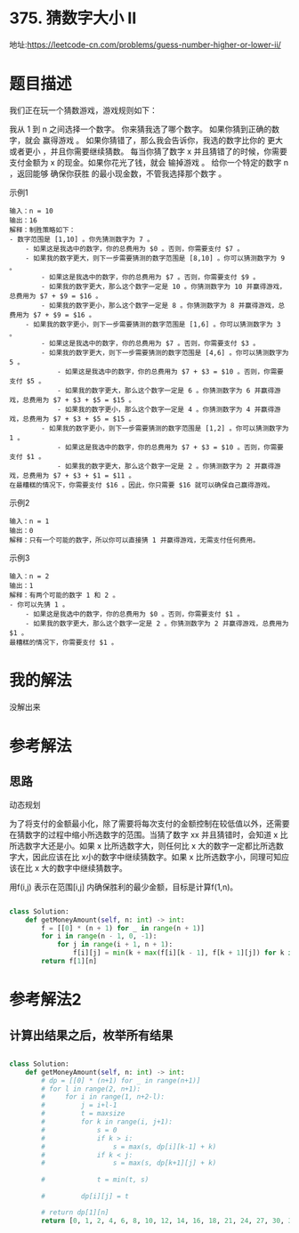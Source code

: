 # 375. 猜数字大小 II
地址:https://leetcode-cn.com/problems/guess-number-higher-or-lower-ii/

# 题目描述
我们正在玩一个猜数游戏，游戏规则如下：

我从 1 到 n 之间选择一个数字。
你来猜我选了哪个数字。
如果你猜到正确的数字，就会 赢得游戏 。
如果你猜错了，那么我会告诉你，我选的数字比你的 更大或者更小 ，并且你需要继续猜数。
每当你猜了数字 x 并且猜错了的时候，你需要支付金额为 x 的现金。如果你花光了钱，就会 输掉游戏 。
给你一个特定的数字 n ，返回能够 确保你获胜 的最小现金数，不管我选择那个数字 。

示例1
```
输入：n = 10
输出：16
解释：制胜策略如下：
- 数字范围是 [1,10] 。你先猜测数字为 7 。
    - 如果这是我选中的数字，你的总费用为 $0 。否则，你需要支付 $7 。
    - 如果我的数字更大，则下一步需要猜测的数字范围是 [8,10] 。你可以猜测数字为 9 。
        - 如果这是我选中的数字，你的总费用为 $7 。否则，你需要支付 $9 。
        - 如果我的数字更大，那么这个数字一定是 10 。你猜测数字为 10 并赢得游戏，总费用为 $7 + $9 = $16 。
        - 如果我的数字更小，那么这个数字一定是 8 。你猜测数字为 8 并赢得游戏，总费用为 $7 + $9 = $16 。
    - 如果我的数字更小，则下一步需要猜测的数字范围是 [1,6] 。你可以猜测数字为 3 。
        - 如果这是我选中的数字，你的总费用为 $7 。否则，你需要支付 $3 。
        - 如果我的数字更大，则下一步需要猜测的数字范围是 [4,6] 。你可以猜测数字为 5 。
            - 如果这是我选中的数字，你的总费用为 $7 + $3 = $10 。否则，你需要支付 $5 。
            - 如果我的数字更大，那么这个数字一定是 6 。你猜测数字为 6 并赢得游戏，总费用为 $7 + $3 + $5 = $15 。
            - 如果我的数字更小，那么这个数字一定是 4 。你猜测数字为 4 并赢得游戏，总费用为 $7 + $3 + $5 = $15 。
        - 如果我的数字更小，则下一步需要猜测的数字范围是 [1,2] 。你可以猜测数字为 1 。
            - 如果这是我选中的数字，你的总费用为 $7 + $3 = $10 。否则，你需要支付 $1 。
            - 如果我的数字更大，那么这个数字一定是 2 。你猜测数字为 2 并赢得游戏，总费用为 $7 + $3 + $1 = $11 。
在最糟糕的情况下，你需要支付 $16 。因此，你只需要 $16 就可以确保自己赢得游戏。
```


示例2
```
输入：n = 1
输出：0
解释：只有一个可能的数字，所以你可以直接猜 1 并赢得游戏，无需支付任何费用。

```


示例3
```
输入：n = 2
输出：1
解释：有两个可能的数字 1 和 2 。
- 你可以先猜 1 。
    - 如果这是我选中的数字，你的总费用为 $0 。否则，你需要支付 $1 。
    - 如果我的数字更大，那么这个数字一定是 2 。你猜测数字为 2 并赢得游戏，总费用为 $1 。
最糟糕的情况下，你需要支付 $1 。

```


# 我的解法
没解出来

# 参考解法

## 思路
动态规划

为了将支付的金额最小化，除了需要将每次支付的金额控制在较低值以外，还需要在猜数字的过程中缩小所选数字的范围。当猜了数字 xx 并且猜错时，会知道 x 比所选数字大还是小。如果 x 比所选数字大，则任何比 x 大的数字一定都比所选数字大，因此应该在比 x小的数字中继续猜数字。如果 x 比所选数字小，同理可知应该在比 x 大的数字中继续猜数字。

用f(i,j) 表示在范围[i,j] 内确保胜利的最少金额，目标是计算f(1,n)。


```python

class Solution:
    def getMoneyAmount(self, n: int) -> int:
        f = [[0] * (n + 1) for _ in range(n + 1)]
        for i in range(n - 1, 0, -1):
            for j in range(i + 1, n + 1):
                f[i][j] = min(k + max(f[i][k - 1], f[k + 1][j]) for k in range(i, j))
        return f[1][n]

```


# 参考解法2
## 计算出结果之后，枚举所有结果

```python

class Solution:
    def getMoneyAmount(self, n: int) -> int:
        # dp = [[0] * (n+1) for _ in range(n+1)]
        # for l in range(2, n+1):
        #     for i in range(1, n+2-l):
        #         j = i+l-1
        #         t = maxsize
        #         for k in range(i, j+1):
        #             s = 0
        #             if k > i:
        #                 s = max(s, dp[i][k-1] + k)
        #             if k < j:
        #                 s = max(s, dp[k+1][j] + k)
                    
        #             t = min(t, s)
                
        #         dp[i][j] = t

        # return dp[1][n]
        return [0, 1, 2, 4, 6, 8, 10, 12, 14, 16, 18, 21, 24, 27, 30, 34, 38, 42, 46, 49, 52, 55, 58, 61, 64, 67, 70, 73, 76, 79, 82, 86, 90, 94, 98, 102, 106, 110, 114, 119, 124, 129, 134, 139, 144, 149, 154, 160, 166, 172, 178, 182, 186, 190, 194, 198, 202, 206, 210, 214, 218, 222, 226, 230, 234, 238, 242, 246, 250, 254, 258, 262, 266, 270, 274, 278, 282, 286, 290, 295, 300, 305, 310, 315, 320, 325, 330, 335, 340, 345, 350, 355, 360, 365, 370, 376, 382, 388, 394, 400, 406, 412, 418, 424, 430, 436, 442, 448, 454, 460, 466, 473, 480, 487, 494, 501, 508, 515, 522, 529, 536, 543, 550, 555, 560, 565, 570, 575, 580, 585, 590, 595, 600, 605, 610, 615, 620, 625, 630, 635, 640, 645, 650, 655, 660, 666, 674, 680, 686, 692, 698, 703, 708, 713, 718, 723, 728, 733, 738, 743, 748, 753, 758, 763, 768, 773, 778, 783, 788, 793, 798, 803, 808, 813, 818, 823, 828, 833, 838, 843, 848, 853, 858, 863, 868, 873, 878, 883, 888, 893, 898, 904, 910, 916, 922, 928, 934, 940, 946, 952][n-1]



```
